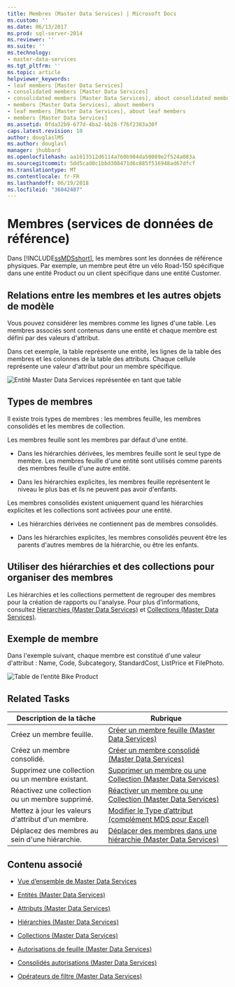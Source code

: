 ```yaml
---
title: Membres (Master Data Services) | Microsoft Docs
ms.custom: ''
ms.date: 06/13/2017
ms.prod: sql-server-2014
ms.reviewer: ''
ms.suite: ''
ms.technology:
- master-data-services
ms.tgt_pltfrm: ''
ms.topic: article
helpviewer_keywords:
- leaf members [Master Data Services]
- consolidated members [Master Data Services]
- consolidated members [Master Data Services], about consolidated members
- members [Master Data Services], about members
- leaf members [Master Data Services], about leaf members
- members [Master Data Services]
ms.assetid: 0fda32b9-677d-4ba2-bb28-f76f2383a30f
caps.latest.revision: 10
author: douglaslMS
ms.author: douglasl
manager: jhubbard
ms.openlocfilehash: aa1613512d6114a760b984da50089e2f524a083a
ms.sourcegitcommit: 5dd5cad0c1bbd308471d6c885f516948ad67dfcf
ms.translationtype: MT
ms.contentlocale: fr-FR
ms.lasthandoff: 06/19/2018
ms.locfileid: "36042487"
---
```

# <a name="members-master-data-services"></a>Membres (services de données de référence)
  Dans [!INCLUDE[ssMDSshort](../includes/ssmdsshort-md.md)], les membres sont les données de référence physiques. Par exemple, un membre peut être un vélo Road-150 spécifique dans une entité Product ou un client spécifique dans une entité Customer.  
  
## <a name="how-members-relate-to-other-model-objects"></a>Relations entre les membres et les autres objets de modèle  
 Vous pouvez considérer les membres comme les lignes d'une table. Les membres associés sont contenus dans une entité et chaque membre est défini par des valeurs d'attribut.  
  
 Dans cet exemple, la table représente une entité, les lignes de la table des membres et les colonnes de la table des attributs. Chaque cellule représente une valeur d'attribut pour un membre spécifique.  
  
 ![Entité Master Data Services représentée en tant que table](../../2014/master-data-services/media/mds-conc-entity-table.gif "Entité Master Data Services représentée en tant que table")  
  
## <a name="member-types"></a>Types de membres  
 Il existe trois types de membres : les membres feuille, les membres consolidés et les membres de collection.  
  
 Les membres feuille sont les membres par défaut d'une entité.  
  
-   Dans les hiérarchies dérivées, les membres feuille sont le seul type de membre. Les membres feuille d'une entité sont utilisés comme parents des membres feuille d'une autre entité.  
  
-   Dans les hiérarchies explicites, les membres feuille représentent le niveau le plus bas et ils ne peuvent pas avoir d'enfants.  
  
 Les membres consolidés existent uniquement quand les hiérarchies explicites et les collections sont activées pour une entité.  
  
-   Les hiérarchies dérivées ne contiennent pas de membres consolidés.  
  
-   Dans les hiérarchies explicites, les membres consolidés peuvent être les parents d'autres membres de la hiérarchie, ou être les enfants.  
  
## <a name="use-hierarchies-and-collections-to-organize-members"></a>Utiliser des hiérarchies et des collections pour organiser des membres  
 Les hiérarchies et les collections permettent de regrouper des membres pour la création de rapports ou l'analyse. Pour plus d’informations, consultez [Hierarchies &#40;Master Data Services&#41;](hierarchies-master-data-services.md) et [Collections &#40;Master Data Services&#41;](../../2014/master-data-services/collections-master-data-services.md).  
  
## <a name="member-example"></a>Exemple de membre  
 Dans l'exemple suivant, chaque membre est constitué d'une valeur d'attribut : Name, Code, Subcategory, StandardCost, ListPrice et FilePhoto.  
  
 ![Table de l’entité Bike Product](../../2014/master-data-services/media/mds-conc-entity-table-w-data.gif "Table de l’entité Bike Product")  
  
## <a name="related-tasks"></a>Related Tasks  
  
|Description de la tâche|Rubrique|  
|----------------------|-----------|  
|Créez un membre feuille.|[Créer un membre feuille &#40;Master Data Services&#41;](../../2014/master-data-services/create-a-leaf-member-master-data-services.md)|  
|Créez un membre consolidé.|[Créer un membre consolidé &#40;Master Data Services&#41;](../../2014/master-data-services/create-a-consolidated-member-master-data-services.md)|  
|Supprimez une collection ou un membre existant.|[Supprimer un membre ou une Collection &#40;Master Data Services&#41;](../../2014/master-data-services/delete-a-member-or-collection-master-data-services.md)|  
|Réactivez une collection ou un membre supprimé.|[Réactiver un membre ou une Collection &#40;Master Data Services&#41;](../../2014/master-data-services/reactivate-a-member-or-collection-master-data-services.md)|  
|Mettez à jour les valeurs d'attribut d'un membre.|[Modifier le Type d’attribut &#40;complément MDS pour Excel&#41;](microsoft-excel-add-in/change-the-attribute-type-mds-add-in-for-excel.md)|  
|Déplacez des membres au sein d'une hiérarchie.|[Déplacer des membres dans une hiérarchie &#40;Master Data Services&#41;](../../2014/master-data-services/move-members-within-a-hierarchy-master-data-services.md)|  
  
## <a name="related-content"></a>Contenu associé  
  
-   [Vue d’ensemble de Master Data Services](master-data-services-overview-mds.md)  
  
-   [Entités (Master Data Services)](../../2014/master-data-services/entities-master-data-services.md)  
  
-   [Attributs &#40;Master Data Services&#41;](../../2014/master-data-services/attributes-master-data-services.md)  
  
-   [Hiérarchies &#40;Master Data Services&#41;](hierarchies-master-data-services.md)  
  
-   [Collections &#40;Master Data Services&#41;](../../2014/master-data-services/collections-master-data-services.md)  
  
-   [Autorisations de feuille &#40;Master Data Services&#41;](../../2014/master-data-services/leaf-permissions-master-data-services.md)  
  
-   [Consolidés autorisations &#40;Master Data Services&#41;](../../2014/master-data-services/consolidated-permissions-master-data-services.md)  
  
-   [Opérateurs de filtre &#40;Master Data Services&#41;](../../2014/master-data-services/filter-operators-master-data-services.md)  
  
  